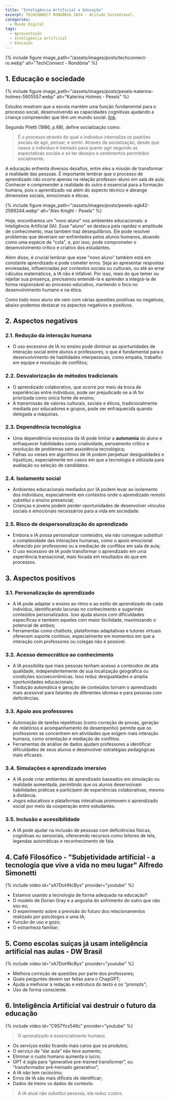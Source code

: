 ```yaml
---
title: "Inteligência Artificial e Educação"
excerpt: TECHCONNECT RONDÔNIA 2024 - Atitude Sustentável.
categories:
  - Mundo Digital
tags:
  - Apresentação
  - Inteligência Artificial
  - Educação
---
```


{% include figure image_path="/assets/images/posts/techconnect-ro.webp" alt="TechConnect - Rondônia" %}

## 1. Educação e sociedade

{% include figure image_path="/assets/images/posts/pexels-katerina-holmes-5905557.webp" alt="Katerina Holmes - Pexels" %}

Estudos mostram que a escola mantém uma função fundamental para o processo social, desenvolvendo as capacidades cognitivas ajudando a criança compreender que têm um mundo social. [link](https://frjaltosanto.edu.br/site/wp-content/uploads/2019/05/06-Artigo-O-PAPEL-DA-ESCOLA.pdf).

Segundo Piletti (1986, p.68), define socialização como:
> É o processo através do qual o indivíduo internaliza os padrões sociais de agir, pensar, e sentir. Através da socialização, desde que nasce o indivíduo é treinado para querer agir segundo as expectativas sociais e só ter desejos e sentimentos permitidos socialmente.

A educação enfrenta diversos desafios, entre eles a missão de transformar a realidade das pessoas. É importante lembrar que o processo de aprendizado não ocorre apenas na relação professor-aluno em sala de aula. Conhecer e compreender a realidade do outro é essencial para a formação humana, pois o aprendizado vai além do aspecto técnico e abrange dimensões sociais, emocionais e éticas.

{% include figure image_path="/assets/images/posts/pexels-agk42-2599244.webp" alt="Alex Knight - Pexels" %}

Hoje, encontramos um "novo aluno" nos ambientes educacionais: a Inteligência Artificial (IA). Esse "aluno" se destaca pela rapidez e amplitude de conhecimento, mas também traz desequilíbrios. Ele pode resolver problemas que deveriam ser enfrentados pelos alunos humanos, atuando como uma espécie de "cola", e, por isso, pode comprometer o desenvolvimento crítico e criativo dos estudantes.

Além disso, é crucial lembrar que esse "novo aluno" também está em constante aprendizado e pode cometer erros. Seja ao apresentar respostas enviesadas, influenciadas por contextos sociais ou culturais, ou até ao errar cálculos matemáticos, a IA não é infalível. Por isso, mais do que temer ou rejeitar sua presença, precisamos entendê-la e aprender a integrá-la de forma responsável ao processo educativo, mantendo o foco no desenvolvimento humano e na ética.

Como todo novo aluno ele vem com várias questões positivas ou negativas, abaixo podemos destacar os aspectos negativos e positivos.

## 2. Aspectos negativos

### 2.1. Redução da interação humana

- O uso excessivo de IA no ensino pode diminuir as oportunidades de interação social entre alunos e professores, o que é fundamental para o desenvolvimento de habilidades interpessoais, como empatia, trabalho em equipe e resolução de conflitos;

### 2.2. Desvalorização de métodos tradicionais

- O aprendizado colaborativo, que ocorre por meio da troca de experiências entre indivíduos, pode ser prejudicado se a IA for priorizada como única fonte de ensino;
- A transmissão de valores culturais, sociais e éticos, tradicionalmente mediada por educadores e grupos, pode ser enfraquecida quando delegada a máquinas.

### 2.3. Dependência tecnológica

- Uma dependência excessiva da IA pode limitar a **autonomia** do aluno e enfraquecer habilidades como criatividade, pensamento crítico e resolução de problemas sem assistência tecnológica;
- Falhas ou vieses em algoritmos de IA podem perpetuar desigualdades e injustiças, especialmente em casos em que a tecnologia é utilizada para avaliação ou seleção de candidatos.

### 2.4. Isolamento social

- Ambientes educacionais mediados por IA podem levar ao isolamento dos indivíduos, especialmente em contextos onde o aprendizado remoto substitui o ensino presencial;
- Crianças e jovens podem perder oportunidades de desenvolver vínculos sociais e emocionais necessários para a vida em sociedade.

### 2.5. Risco de despersonalização do aprendizado

- Embora a IA possa personalizar conteúdos, ela não consegue substituir a complexidade das interações humanas, como o apoio emocional oferecido por professores ou a mediação de conflitos em sala de aula;
- O uso excessivo de IA pode transformar o aprendizado em uma experiência transacional, mais focada em resultados do que em processos.

## 3. Aspectos positivos

### 3.1. Personalização do aprendizado

- A IA pode adaptar o ensino ao ritmo e ao estilo de aprendizado de cada indivíduo, identificando lacunas no conhecimento e sugerindo conteúdos personalizados. Isso ajuda alunos com dificuldades específicas e também aqueles com maior facilidade, maximizando o potencial de ambos;
- Ferramentas como chatbots, plataformas adaptativas e tutores virtuais oferecem suporte contínuo, especialmente em momentos em que a interação com professores ou colegas não é possível.

### 3.2. Acesso democrático ao conhecimento

- A IA possibilita que mais pessoas tenham acesso a conteúdos de alta qualidade, independentemente de sua localização geográfica ou condições socioeconômicas. Isso reduz desigualdades e amplia oportunidades educacionais;
- Tradução automática e geração de conteúdos tornam o aprendizado mais acessível para falantes de diferentes idiomas e para pessoas com deficiências.

### 3.3. Apoio aos professores

- Automação de tarefas repetitivas (como correção de provas, geração de relatórios e acompanhamento de desempenho) permite que os professores se concentrem em atividades que exigem mais interação humana, como orientação e mediação de conflitos.
- Ferramentas de análise de dados ajudam professores a identificar dificuldades de seus alunos e desenvolver estratégias pedagógicas mais eficazes.

### 3.4. Simulações e aprendizado imersivo

- A IA pode criar ambientes de aprendizado baseados em simulação ou realidade aumentada, permitindo que os alunos desenvolvam habilidades práticas e participem de experiências colaborativas, mesmo à distância.
- Jogos educativos e plataformas interativas promovem o aprendizado social por meio da cooperação entre estudantes.

### 3.5. Inclusão e acessibilidade

- A IA pode ajudar na inclusão de pessoas com deficiências físicas, cognitivas ou sensoriais, oferecendo recursos como leitores de tela, legendas automáticas e reconhecimento de fala.

## 4. Café Filosófico - "Subjetividade artificial - a tecnologia que vive a vida no meu lugar" Alfredo Simonetti

{% include video id="sA7DoHNcBys" provider="youtube" %}

- Estamos usando a tecnologia de forma adequada na educação?
- O modelo de Dorian Gray e a angustia do sofrimento do outro que não sou eu;
- O experimento sobre a previsão do futuro dos relacionamentos realizado por psicólogos e uma IA;
- Função de uso e gozo;
- O estranheza familiar;

## 5. Como escolas suíças já usam inteligência artificial nas aulas - DW Brasil

{% include video id="sA7DoHNcBys" provider="youtube" %}

- Melhora correção de questões por parte dos professores;
- Quais perguntes devem ser feitas para o ChapGPT;
- Ajuda a melhorar a redação e estrutura do texto e os "prompts";
- Uso de forma consciente.

## 6. Inteligência Artificial vai destruir o futuro da educação

{% include video id="C9S7Ycx546c" provider="youtube" %}

> O aprendizado é essencialmente humano.

- Os serviços estão ficando mais caros que os produtos;
- O serviço de "dar aula" não teve aumento;
- Eliminar o custo humano aumenta o lucro;
- GPT é sigla para “generative pre-trained transformer”, ou “transformador pré-treinado generativo”;
- A IA não tem raciocínio;
- Erros de IA são mais difíceis de identificar;
- Dados de treino vs dados de contexto.

> A IA atual não substitui pessoas, ela reduz custos.
